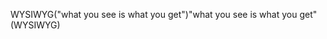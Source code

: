 <span data-ttu-id="e6def-101">WYSIWYG("what you see is what you get")</span><span class="sxs-lookup"><span data-stu-id="e6def-101">"what you see is what you get" (WYSIWYG)</span></span>
